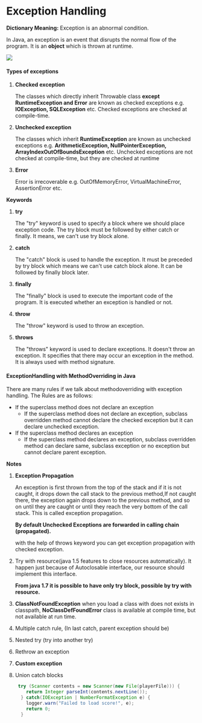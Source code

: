 # Exception Handling

**Dictionary Meaning:** Exception is an abnormal condition.

In Java, an exception is an event that disrupts the normal flow of the program. It is an **object** which is thrown at runtime.



![](D:\knowledge\content\java\exception\Exception.PNG)





#### Types of exceptions

1. **Checked exception**

   The classes which directly inherit Throwable class **except RuntimeException and Error** are known as checked exceptions e.g. **IOException, SQLException** etc. Checked exceptions are checked at compile-time.

2. **Unchecked exception**

   The classes which inherit **RuntimeException** are known as unchecked exceptions e.g. **ArithmeticException, NullPointerException, ArrayIndexOutOfBoundsException** etc. Unchecked exceptions are not checked at compile-time, but they are checked at runtime

3. **Error**

   Error is irrecoverable e.g. OutOfMemoryError, VirtualMachineError, AssertionError etc.

   

**Keywords**

1. **try**

   The "try" keyword is used to specify a block where we should place exception code. The try block must be followed by either catch or finally. It means, we can't use try block alone.

2. **catch**

   The "catch" block is used to handle the exception. It must be preceded by try block which means we can't use catch block alone. It can be followed by finally block later.

3. **finally**

   The "finally" block is used to execute the important code of the program. It is executed whether an exception is handled or not.

4. **throw**

   The "throw" keyword is used to throw an exception.

5. **throws**

   The "throws" keyword is used to declare exceptions. It doesn't throw an exception. It specifies that there may occur an exception in the method. It is always used with method signature.



#### **ExceptionHandling with MethodOverriding in Java**

There are many rules if we talk about methodoverriding with exception handling. The Rules are as follows:

- If the superclass method does not declare an exception
  - If the superclass method does not declare an exception, subclass overridden method cannot declare the checked exception but it can declare unchecked exception.
- If the superclass method declares an exception
  - If the superclass method declares an exception, subclass overridden method can declare same, subclass exception or no exception but cannot declare parent exception.



**Notes**

1. **Exception  Propagation**

   An exception is first thrown from the top of the stack and if it is not caught, it drops down the call stack to the previous method,If not caught there, the exception again drops down to the previous method, and so on until they are caught or until they reach the very bottom of the call stack. This is called exception propagation.

   **By default Unchecked Exceptions are forwarded in calling chain (propagated).**

   with the help of throws keyword you can get exception propagation with checked exception.

   

2. Try with resource(java 1.5 features to close resources automatically). It happen just because of Autoclosable interface, our resource should implement this interface.

   **From java 1.7  it is possible to have only try block,  possible by try with resource.**

3. **ClassNotFoundException** when you load a class with does not exists in classpath,
   **NoClassDefFoundError** class is available at compile time, but not available at run time.

4. Multiple catch rule, (In last catch, parent exception should be) 

5. Nested try (try into another try)

6. Rethrow an exception

7. **Custom exception**

8. Union catch blocks

   ```java
    try (Scanner contents = new Scanner(new File(playerFile))) {
       return Integer parseInt(contents.nextLine());
     } catch(IOException | NumberFormatException e) {
       logger.warn("Failed to load score!", e);
       return 0;
     }
   ```



